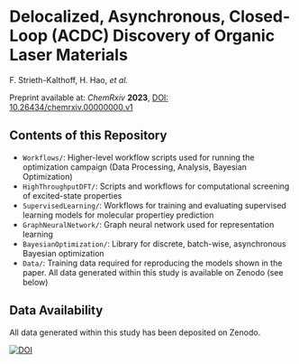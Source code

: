 # Delocalized, Asynchronous, Closed-Loop (ACDC) Discovery of Organic Laser Materials  
F. Strieth-Kalthoff, H. Hao, _et al._

Preprint available at: _ChemRxiv_ **2023**, [DOI: 10.26434/chemrxiv.00000000.v1](https://doi.org/10.26434/chemrxiv.00000000.v1)

## Contents of this Repository
- `Workflows/`: Higher-level workflow scripts used for running the optimization campaign (Data Processing, Analysis, Bayesian Optimization)
- `HighThroughputDFT/`: Scripts and workflows for computational screening of excited-state properties
- `SupervisedLearning/`: Workflows for training and evaluating supervised learning models for molecular propertiey prediction
- `GraphNeuralNetwork/`: Graph neural network used for representation learning
- `BayesianOptimization/`: Library for discrete, batch-wise, asynchronous Bayesian optimization
- `Data/`: Training data required for reproducing the models shown in the paper. All data generated within this study is available on Zenodo (see below)



## Data Availability
All data generated within this study has been deposited on Zenodo.

[![DOI](https://zenodo.org/badge/DOI/10.5281/zenodo.00000.svg)](https://doi.org/10.5281/zenodo.00000)